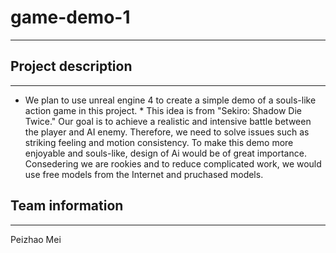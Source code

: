 # game-demo-1
-------
## Project description
------
* We plan to use unreal engine 4 to create a simple demo of a souls-like action game in this project. \*  This idea is from "Sekiro: Shadow Die Twice." Our goal is to achieve a realistic and intensive battle between the player and AI enemy. Therefore, we need to solve issues such as striking feeling and motion consistency. To make this demo more enjoyable and souls-like, design of Ai would be of great importance. Consedering we are rookies and to reduce complicated work, we would use free models from the Internet and pruchased models.
## Team information
-----
Peizhao Mei
